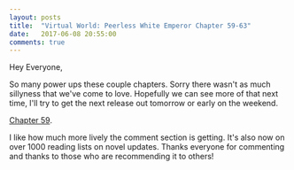 ```yaml
---
layout: posts
title:  "Virtual World: Peerless White Emperor Chapter 59-63"
date:   2017-06-08 20:55:00
comments: true
---
```


Hey Everyone,

So many power ups these couple chapters. Sorry there wasn't as much sillyness that we've come to love. Hopefully we can see more of that next time, I'll try to get the next release out tomorrow or early on the weekend.

[Chapter 59][vwpwe0059].

I like how much more lively the comment section is getting. It's also now on over 1000 reading lists on novel updates. Thanks everyone for commenting and thanks to those who are recommending it to others!

[vwpwe0059]: {{site.url}}/translations/VWPWE/0059.html
